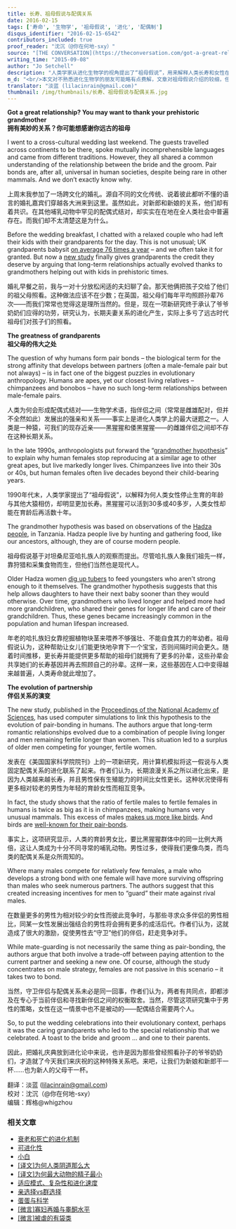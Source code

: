 ```yaml
---
title: 长寿、祖母假说与配偶关系
date: 2016-02-15
tags: ['寿命', '生物学', '祖母假说', '进化', '配偶制']
disqus_identifier: "2016-02-15-6542"
contributors_included: true
proof_reader: "沈沉（@你在何地-sxy）"
source: "[THE CONVERSATION](https://theconversation.com/got-a-great-relationship-you-may-want-to-thank-your-prehistoric-grandmother-47181)"
writing_time: "2015-09-08"
author: "Jo Setchell"
description: "人类学家从进化生物学的视角提出了“祖母假说”，用来解释人类长寿和女性在40多岁便停止排卵这两个看似不协调的现象，不过，一项基于模型模拟的新研究显示，长寿与绝经的组合还有着更多的进化含义，它很可能改变了人类男性的配偶策略以及两性关系的基本结构。"
m_d: "<br/>本文对不熟悉进化生物学的朋友可能略有点费解，文章对祖母假说介绍的较细，但后面提到那项新研究反而说的不够清楚，这项研究的核心论点是，长寿+绝经的组合大幅提升了育龄人口的男女比例，而这一改变促使男性配偶策略的分布向“蓝喉”方向偏移，蓝喉的意思可参见：《[男女#2：微妙的人类性策略·男性篇](https://headsalon.org/archives/5069.html)》。"
translator: "淡蓝 (lilacinrain@gmail.com)"
thumbnail: /img/thumbnails/长寿、祖母假说与配偶关系.jpg
---
```


**Got a great relationship? You may want to thank your prehistoric grandmother**  
**拥有美妙的关系？你可能想感谢你远古的祖母**

I went to a cross-cultural wedding last weekend. The guests travelled across continents to be there, spoke mutually incomprehensible languages and came from different traditions. However, they all shared a common understanding of the relationship between the bride and the groom. Pair bonds are, after all, universal in human societies, despite being rare in other mammals. And we don’t exactly know why.

上周末我参加了一场跨文化的婚礼。源自不同的文化传统、说着彼此都听不懂的语言的婚礼嘉宾们穿越各大洲来到这里。虽然如此，对新郎和新娘的关系，他们却有着共识。在其他哺乳动物中罕见的配偶式结对，却实实在在地在全人类社会中普遍存在。而我们却不太清楚这是为什么。

Before the wedding breakfast, I chatted with a relaxed couple who had left their kids with their grandparents for the day. This is not unusual; UK grandparents babysit [on average 76 times a year](http://www.telegraph.co.uk/news/newstopics/howaboutthat/11847497/Grandparents-save-parents-8000-a-year-babysitting-children.html) – and we often take it for granted. But now a [new study](http://www.pnas.org/cgi/doi/10.1073/pnas.1599993112) finally gives grandparents the credit they deserve by arguing that long-term relationships actually evolved thanks to grandmothers helping out with kids in prehistoric times.

婚礼早餐之前，我与一对十分放松闲适的夫妇聊了会。那天他俩把孩子交给了他们的祖父母照看。这种做法应该不在少数；在英国，祖父母们每年平均照顾孙辈76次——而我们常常也觉得这是理所当然的。但是，现在一项新研究终于承认了爷爷奶奶们应得的功劳，研究认为，长期夫妻关系的进化产生，实际上多亏了远古时代祖母们对孩子们的照看。

**The greatness of grandparents**  
**祖父母的伟大之处**

The question of why humans form pair bonds – the biological term for the strong affinity that develops between partners (often a male-female pair but not always) – is in fact one of the biggest puzzles in evolutionary anthropology. Humans are apes, yet our closest living relatives – chimpanzees and bonobos – have no such long-term relationships between male-female pairs.

人类为何会形成配偶式结对——生物学术语，指伴侣之间（常常是雌雄配对，但并不全然如此）发展出的强亲和关系——事实上是进化人类学上的最大谜题之一。人类是一种猿，可我们的现存近亲——黑猩猩和倭黑猩猩——的雌雄伴侣之间却不存在这种长期关系。

In the late 1990s, anthropologists put forward the “[grandmother hypothesis](http://archive.unews.utah.edu/news_releases/grandmas-made-humans-live-longer/)” to explain why human females stop reproducing at a similar age to other great apes, but live markedly longer lives. Chimpanzees live into their 30s or 40s, but human females often live decades beyond their child-bearing years.

1990年代末，人类学家提出了“祖母假说”，以解释为何人类女性停止生育的年龄与其他大猿相仿，却明显更加长寿。黑猩猩可以活到30多或40多岁，人类女性却能在育龄后再活数十年。

The grandmother hypothesis was based on observations of the [Hadza people](http://ngm.nationalgeographic.com/2009/12/hadza/finkel-text), in Tanzania. Hadza people live by hunting and gathering food, like our ancestors, although, they are of course modern people.

祖母假说基于对坦桑尼亚哈扎族人的观察而提出。尽管哈扎族人象我们祖先一样，靠狩猎和采集食物而生，但他们当然也是现代人。

Older Hadza women [dig up tubers](https://books.google.co.uk/books?id=UkrqUG2LlykC&pg=PA22&lpg=PA22&dq=Hadza+women+dig+up+tubers&source=bl&ots=OXD6iWs_3k&sig=PBkHZqmj3sOYZ8Y6Dim-pMKeZvA&hl=en&sa=X&ved=0CCsQ6AEwAWoVChMIrrbe-vzmxwIVcjnbCh27eAcT#v=onepage&q=Hadza%20women%20dig%20up%20tubers&f=false) to feed youngsters who aren’t strong enough to it themselves. The grandmother hypothesis suggests that this help allows daughters to have their next baby sooner than they would otherwise. Over time, grandmothers who lived longer and helped more had more grandchildren, who shared their genes for longer life and care of their grandchildren. Thus, these genes became increasingly common in the population and human lifespan increased.

年老的哈扎族妇女靠挖掘植物块茎来喂养不够强壮、不能自食其力的年幼者。祖母假说认为，这种帮助让女儿们能更快地孕育下一个宝宝，否则间隔时间会更久。随着时间推移，更长寿并能提供更多帮助的祖母们就拥有了更多的孙辈，这些孙辈会共享她们的长寿基因并再去照顾自己的孙辈。这样一来，这些基因在人口中变得越来越普遍，人类寿命就此增加了。

**The evolution of partnership**  
**伴侣关系的演变**

The new study, published in the [Proceedings of the National Academy of Sciences](http://www.pnas.org/), has used computer simulations to link this hypothesis to the evolution of pair-bonding in humans. The authors argue that long-term romantic relationships evolved due to a combination of people living longer and men remaining fertile longer than women. This situation led to a surplus of older men competing for younger, fertile women.

发表在《美国国家科学院院刊》上的一项新研究，用计算机模拟将这一假说与人类固定配偶关系的进化联系了起来。作者们认为，长期浪漫关系之所以进化出来，是因为人类越来越长寿，并且男性保有生殖能力的时间比女性更长。这种状况使得有更多相对较老的男性为年轻的育龄女性而相互竞争。

In fact, the study shows that the ratio of fertile males to fertile females in humans is twice as big as it is in chimpanzees, making humans very unusual mammals. This excess of males [makes us more like birds](http://onlinelibrary.wiley.com/doi/10.1111/j.1474-919X.2007.00724.x/abstract). And birds are [well-known for their pair-bonds](http://www.sciencedirect.com/science/article/pii/S0376635700001200).

事实上，这项研究显示，人类的育龄男女比，要比黑猩猩群体中的同一比例大两倍，这让人类成为十分不同寻常的哺乳动物。男性过多，使得我们更像鸟类，而鸟类的配偶关系是众所周知的。

Where many males compete for relatively few females, a male who develops a strong bond with one female will have more surviving offspring than males who seek numerous partners. The authors suggest that this created increasing incentives for men to “guard” their mate against rival males.

在数量更多的男性为相对较少的女性而彼此竞争时，与那些寻求众多伴侣的男性相比，同某一女性发展出强结合的男性将会拥有更多的成活后代。作者们认为，这就造成了很大的激励，促使男性去“守卫”他们的伴侣，赶走竞争对手。

While mate-guarding is not necessarily the same thing as pair-bonding, the authors argue that both involve a trade-off between paying attention to the current partner and seeking a new one. Of course, although the study concentrates on male strategy, females are not passive in this scenario – it takes two to bond.

当然，守卫伴侣与配偶关系未必是同一回事，作者们认为，两者有共同点，即都涉及在专心于当前伴侣和寻找新伴侣之间的权衡取舍。当然，尽管这项研究集中于男性的策略，女性在这一情景中也不是被动的——配偶结合需要两个人。

So, to put the wedding celebrations into their evolutionary context, perhaps it was the caring grandparents who led to the special relationship that we celebrated. A toast to the bride and groom … and one to their parents.

因此，把婚礼庆典放到进化论中来说，也许是因为那些曾经照看孙子的爷爷奶奶们，才造就了今天我们来庆祝的这种特殊关系吧。来吧，让我们为新娘和新郎干一杯……也为新人的父母干一杯。


翻译：淡蓝 (lilacinrain@gmail.com)  
校对：沈沉（@你在何地-sxy）  
编辑：辉格@whigzhou


### 相关文章

* [衰老和死亡的进化机制](https://headsalon.org/archives/388.html "衰老和死亡的进化机制")
* [可进化性](https://headsalon.org/archives/7772.html "可进化性")
* [小白](https://headsalon.org/archives/7126.html "小白")
* [[译文]为何人类阴道那么大](https://headsalon.org/archives/6570.html "[译文]为何人类阴道那么大")
* [[译文]为何最大动物的精子最小](https://headsalon.org/archives/6499.html "[译文]为何最大动物的精子最小")
* [适应模式、复杂性和进化速度](https://headsalon.org/archives/5630.html "适应模式、复杂性和进化速度")
* [亲选择vs群选择](https://headsalon.org/archives/5625.html "亲选择vs群选择")
* [蛋蛋与科学](https://headsalon.org/archives/6131.html "蛋蛋与科学")
* [[微言]寡妇再婚与睾酮水平](https://headsalon.org/archives/4925.html "[微言]寡妇再婚与睾酮水平")
* [[微言]被虐的有袋类](https://headsalon.org/archives/4923.html "[微言]被虐的有袋类")
